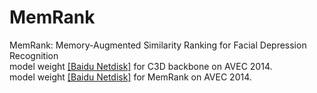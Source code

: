 # MemRank
MemRank: Memory-Augmented Similarity Ranking for Facial Depression Recognition  
model weight [[Baidu Netdisk]](https://pan.baidu.com/s/1o38G1CKp_uwZ3nXCyToTSQ?pwd=hpos) for C3D backbone on AVEC 2014.  
model weight [[Baidu Netdisk]](https://pan.baidu.com/s/1BwR1fnqny8_ONjjz4XIS5g?pwd=g8aw) for MemRank on AVEC 2014.  

